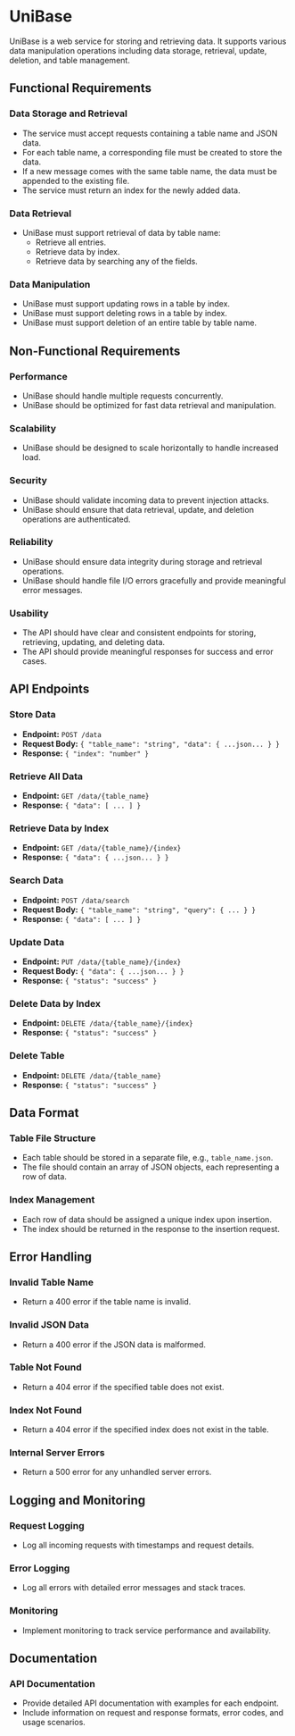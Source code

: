 # UniBase

UniBase is a web service for storing and retrieving data. It supports various data manipulation operations including data storage, retrieval, update, deletion, and table management.

## Functional Requirements

### Data Storage and Retrieval
- The service must accept requests containing a table name and JSON data.
- For each table name, a corresponding file must be created to store the data.
- If a new message comes with the same table name, the data must be appended to the existing file.
- The service must return an index for the newly added data.

### Data Retrieval
- UniBase must support retrieval of data by table name:
  - Retrieve all entries.
  - Retrieve data by index.
  - Retrieve data by searching any of the fields.

### Data Manipulation
- UniBase must support updating rows in a table by index.
- UniBase must support deleting rows in a table by index.
- UniBase must support deletion of an entire table by table name.

## Non-Functional Requirements

### Performance
- UniBase should handle multiple requests concurrently.
- UniBase should be optimized for fast data retrieval and manipulation.

### Scalability
- UniBase should be designed to scale horizontally to handle increased load.

### Security
- UniBase should validate incoming data to prevent injection attacks.
- UniBase should ensure that data retrieval, update, and deletion operations are authenticated.

### Reliability
- UniBase should ensure data integrity during storage and retrieval operations.
- UniBase should handle file I/O errors gracefully and provide meaningful error messages.

### Usability
- The API should have clear and consistent endpoints for storing, retrieving, updating, and deleting data.
- The API should provide meaningful responses for success and error cases.

## API Endpoints

### Store Data
- **Endpoint:** `POST /data`
- **Request Body:** `{ "table_name": "string", "data": { ...json... } }`
- **Response:** `{ "index": "number" }`

### Retrieve All Data
- **Endpoint:** `GET /data/{table_name}`
- **Response:** `{ "data": [ ... ] }`

### Retrieve Data by Index
- **Endpoint:** `GET /data/{table_name}/{index}`
- **Response:** `{ "data": { ...json... } }`

### Search Data
- **Endpoint:** `POST /data/search`
- **Request Body:** `{ "table_name": "string", "query": { ... } }`
- **Response:** `{ "data": [ ... ] }`

### Update Data
- **Endpoint:** `PUT /data/{table_name}/{index}`
- **Request Body:** `{ "data": { ...json... } }`
- **Response:** `{ "status": "success" }`

### Delete Data by Index
- **Endpoint:** `DELETE /data/{table_name}/{index}`
- **Response:** `{ "status": "success" }`

### Delete Table
- **Endpoint:** `DELETE /data/{table_name}`
- **Response:** `{ "status": "success" }`

## Data Format

### Table File Structure
- Each table should be stored in a separate file, e.g., `table_name.json`.
- The file should contain an array of JSON objects, each representing a row of data.

### Index Management
- Each row of data should be assigned a unique index upon insertion.
- The index should be returned in the response to the insertion request.

## Error Handling

### Invalid Table Name
- Return a 400 error if the table name is invalid.

### Invalid JSON Data
- Return a 400 error if the JSON data is malformed.

### Table Not Found
- Return a 404 error if the specified table does not exist.

### Index Not Found
- Return a 404 error if the specified index does not exist in the table.

### Internal Server Errors
- Return a 500 error for any unhandled server errors.

## Logging and Monitoring

### Request Logging
- Log all incoming requests with timestamps and request details.

### Error Logging
- Log all errors with detailed error messages and stack traces.

### Monitoring
- Implement monitoring to track service performance and availability.

## Documentation

### API Documentation
- Provide detailed API documentation with examples for each endpoint.
- Include information on request and response formats, error codes, and usage scenarios.
